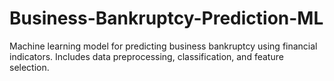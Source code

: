 # Business-Bankruptcy-Prediction-ML
Machine learning model for predicting business bankruptcy using financial indicators. Includes data preprocessing, classification, and feature selection.
